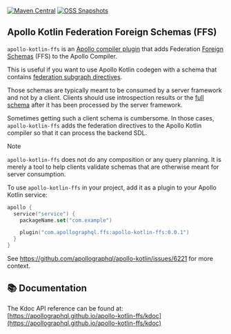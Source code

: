 [![Maven Central](https://img.shields.io/maven-central/v/com.apollographql.ffs/apollo-kotlin-ffs?style=flat-square)](https://central.sonatype.com/namespace/com.apollographql.ffs)
[![OSS Snapshots](https://img.shields.io/nexus/s/com.apollographql.ffs/apollo-kotlin-ffs?server=https%3A%2F%2Fs01.oss.sonatype.org&label=oss-snapshots&style=flat-square)](https://s01.oss.sonatype.org/content/repositories/snapshots/com/apollographql/ffs/)

## Apollo Kotlin Federation Foreign Schemas (FFS)

`apollo-kotlin-ffs` is an [Apollo compiler plugin](https://www.apollographql.com/docs/kotlin/advanced/compiler-plugins) that adds Federation [Foreign Schemas](https://specs.apollo.dev/link/v1.0/) (FFS) to the Apollo Compiler.

This is useful if you want to use Apollo Kotlin codegen with a schema that contains [federation subgraph directives](https://www.apollographql.com/docs/graphos/reference/federation/subgraph-spec). 

Those schemas are typically meant to be consumed by a server framework and not by a client. Clients should use introspection results or the [full schema](https://github.com/graphql/graphql-wg/blob/main/rfcs/FullSchemas.md) after it has been processed by the server framework. 

Sometimes getting such a client schema is cumbersome. In those cases, `apollo-kotlin-ffs` adds the federation directives to the Apollo Kotlin compiler so that it can process the backend SDL.

> [!NOTE] 
> `apollo-kotlin-ffs` does not do any composition or any query planning. It is merely a tool to help clients validate schemas that are otherwise meant for server consumption.

To use `apollo-kotlin-ffs` in your project, add it as a plugin to your Apollo Kotlin service:

```kotlin
apollo {
  service("service") {
    packageName.set("com.example")

    plugin("com.apollographql.ffs:apollo-kotlin-ffs:0.0.1")
  }
}
```

See https://github.com/apollographql/apollo-kotlin/issues/6221 for more context.

## 📚 Documentation
The Kdoc API reference can be found at: <br/>
[https://apollographql.github.io/apollo-kotlin-ffs/kdoc](https://apollographql.github.io/apollo-kotlin-ffs/kdoc)
